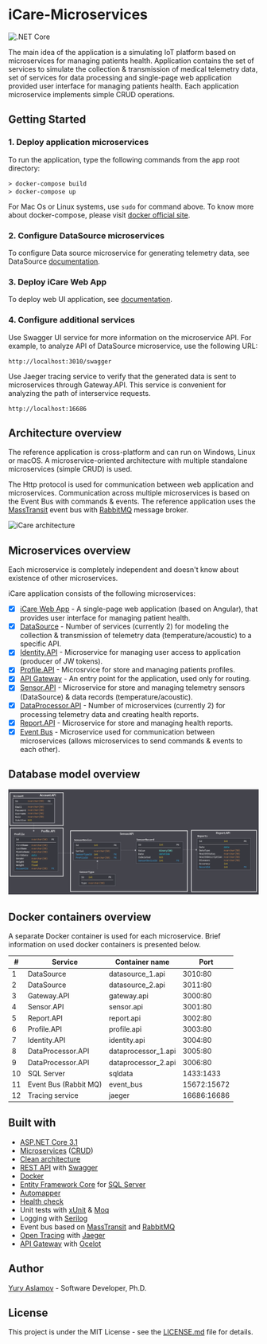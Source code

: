 # iCare-Microservices

![.NET Core](https://github.com/teachmeskills-dotnet/TMS-DotNet02-Aslamov/workflows/.NET%20Core/badge.svg)

The main idea of the application is a simulating IoT platform based on microservices for managing patients health.
Application contains the set of services to simulate the collection & transmission of medical telemetry data, set of services for data processing and single-page web application provided user interface for managing patients health.
Each application microservice implements simple CRUD operations.

## Getting Started

### 1. Deploy application microservices

To run the application, type the following commands from the app root directory:

```
> docker-compose build
> docker-compose up
```

For Mac Os or Linux systems, use `sudo` for command above.
To know more about docker-compose, please visit [docker official site](https://docs.docker.com/compose/).

### 2. Configure DataSource microservices

To configure Data source microservice for generating telemetry data, see DataSource [documentation](./DataSource/README.md).

### 3. Deploy iCare Web App

To deploy web UI application, see [documentation](https://github.com/aslamovyura/iCare-single-page-app/blob/master/README.md).

### 4. Configure additional services

Use Swagger UI service for more information on the microservice API. For example, to analyze API of DataSource microservice, use the following URL:

```
http://localhost:3010/swagger
```

Use Jaeger tracing service to verify that the generated data is sent to microservices through Gateway.API. This service is convenient for analyzing the path of interservice requests.

```
http://localhost:16686
```

## Architecture overview

The reference application is cross-platform and can run on Windows, Linux or macOS. A microservice-oriented architecture with multiple standalone microservices (simple CRUD) is used.

The Http protocol is used for communication between web application and microservices. Communication across multiple microservices is based on the Event Bus with commands & events. The reference application uses the [MassTransit](https://masstransit-project.com/) event bus with [RabbitMQ](https://www.rabbitmq.com/) message broker.

![iCare architecture](./resources/icare_architecture.png)

## Microservices overview

Each microservice is completely independent and doesn't know about existence of other microservices.

iCare application consists of the following microservices:

- [x] [iCare Web App](./Web/README.md) - A single-page web application (based on Angular), that provides user interface for managing patient health.
- [x] [DataSource](./DataSource/README.md) - Number of services (currently 2) for modeling the collection & transmission of telemetry data (temperature/acoustic) to a specific API.
- [x] [Identity.API](./Services/Identity/README.md) - Microservice for managing user access to application (producer of JW tokens).
- [x] [Profile.API](./Services/Profile/README.md) - Microsrvice for store and managing patients profiles.
- [x] [API Gateway](./ApiGateway/README.md) - An entry point for the application, used only for routing.
- [x] [Sensor.API](./Services/Sensor/README.md) - Microservice for store and managing telemetry sensors (DataSource) & data records (temperature/acoustic).
- [x] [DataProcessor.API](./Services/DataProcessor/README.md) - Number of microservices (currently 2) for processing telemetry data and creating health reports.
- [x] [Report.API](./Services/Report/README.md) - Microservice for store and managing health reports.
- [x] [Event Bus](./EventBus/README.md) - Microservice used for communication between microservices (allows microservices to send commands & events to each other).

## Database model overview

![Database model](./resources/batabase_model.png)

## Docker containers overview

A separate Docker container is used for each microservice. Brief information on used docker containers is presented below.

| # | Service              | Container name      | Port        |
|---|----------------------|---------------------|-------------|
| 1 | DataSource           | datasource_1.api    | 3010:80     |
| 2 | DataSource           | datasource_2.api    | 3011:80     |
| 3 | Gateway.API          | gateway.api         | 3000:80     |
| 4 | Sensor.API           | sensor.api          | 3001:80     |
| 5 | Report.API           | report.api          | 3002:80     |
| 6 | Profile.API          | profile.api         | 3003:80     |
| 7 | Identity.API         | identity.api        | 3004:80     |
| 8 | DataProcessor.API    | dataprocessor_1.api | 3005:80     |
| 9 | DataProcessor.API    | dataprocessor_2.api | 3006:80     |
| 10| SQL Server           | sqldata             | 1433:1433   |
| 11| Event Bus (Rabbit MQ)| event_bus           | 15672:15672 |
| 12| Tracing service      | jaeger              | 16686:16686 |

## Built with

- [ASP.NET Core 3.1](https://docs.microsoft.com/en-us/aspnet/core/)
- [Microservices](https://docs.microsoft.com/en-us/dotnet/architecture/microservices/) ([CRUD](https://docs.microsoft.com/en-us/iis-administration/api/crud))
- [Clean architecture](https://docs.microsoft.com/en-us/dotnet/architecture/modern-web-apps-azure/common-web-application-architectures)
- [REST API](https://restfulapi.net/) with [Swagger](https://swagger.io/)
- [Docker](https://www.docker.com/)
- [Entity Framework Core](https://docs.microsoft.com/en-us/ef/core/) for [SQL Server](https://www.microsoft.com/en-us/sql-server/sql-server-2019)
- [Automapper](https://automapper.org/)
- [Health check](https://docs.microsoft.com/en-us/aspnet/core/host-and-deploy/health-checks?view=aspnetcore-3.1)
- Unit tests with [xUnit](https://xunit.net/) & [Moq](https://github.com/Moq/moq4/wiki/Quickstart)
- Logging with [Serilog](https://serilog.net/)
- Event bus based on [MassTransit](https://masstransit-project.com/) and [RabbitMQ](https://www.rabbitmq.com/)
- [Open Tracing](https://opentracing.io/) with [Jaeger](https://www.jaegertracing.io/)
- [API Gateway](https://docs.microsoft.com/en-us/azure/architecture/microservices/design/gateway) with [Ocelot](https://github.com/ThreeMammals/Ocelot)

## Author

[Yury Aslamov](https://aslamovyura.github.io/) - Software Developer, Ph.D.

## License

This project is under the MIT License - see the [LICENSE.md](https://github.com/teachmeskills-dotnet/TMS-DotNet02-Aslamov/blob/master/LICENSE) file for details.
